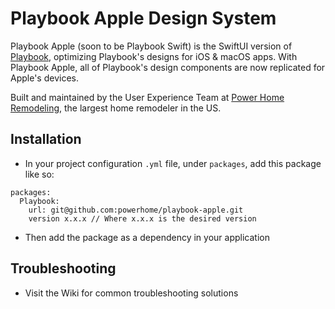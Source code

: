 # Playbook Apple Design System

Playbook Apple (soon to be Playbook Swift) is the SwiftUI version of [Playbook](https://playbook.powerapp.cloud/), optimizing Playbook's designs for iOS & macOS apps. With Playbook Apple, all of Playbook's design components are now replicated for Apple's devices.

Built and maintained by the User Experience Team at [Power Home Remodeling](https://www.techatpower.com/), the largest home remodeler in the US.

## Installation

- In your project configuration `.yml` file, under `packages`, add this package like so:

```
packages:
  Playbook:
    url: git@github.com:powerhome/playbook-apple.git
    version x.x.x // Where x.x.x is the desired version
```

- Then add the package as a dependency in your application

## Troubleshooting

- Visit the Wiki for common troubleshooting solutions
